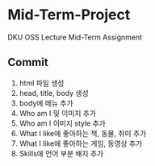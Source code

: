 # Mid-Term-Project
DKU OSS Lecture Mid-Term Assignment

## Commit
1. html 파일 생성
2. head, title, body 생성
3. body에 메뉴 추가
4. Who am I 및 이미지 추가
5. Who am I 이미지 style 추가
6. What I like에 좋아하는 책, 동물, 취미 추가
7. What I like에 좋아하는 게임, 동영상 추가
8. Skills에 언어 부분 배지 추가